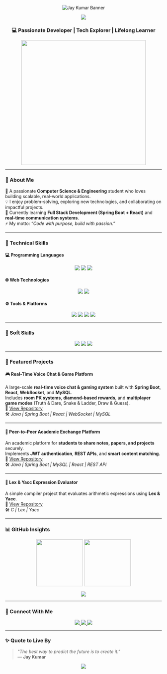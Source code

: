 <!-- 💫 GitHub Profile README for Jay Kumar -->

<!-- Banner -->
<p align="center">
  <img src="https://github.com/sanskariladka-jay/sanskariladka-jay/blob/main/assets/banner-jaykumar.png" alt="Jay Kumar Banner"/>
</p>

<!-- Typing Animation Header -->
<p align="center">
  <a href="https://github.com/sanskariladka-jay">
    <img src="https://readme-typing-svg.herokuapp.com?size=25&duration=3500&color=00BFFF&center=true&vCenter=true&width=600&lines=Hi%2C+I'm+Jay+Kumar!;B.E.+in+Computer+Science+%26+Engineering;Full+Stack+Developer+%7C+Tech+Enthusiast;Problem+Solver+%7C+Team+Leader;Let's+Build+Something+Amazing+Together!">
  </a>
</p>

<h3 align="center">💻 Passionate Developer | Tech Explorer | Lifelong Learner</h3>

<p align="center">
  <img src="https://github.com/Anmol-Baranwal/Cool-GIFs-For-GitHub/blob/main/gifs/Developer.gif" width="400"/>
</p>

---

### 🚀 About Me
🌱 A passionate **Computer Science & Engineering** student who loves building scalable, real-world applications.  
💡 I enjoy problem-solving, exploring new technologies, and collaborating on impactful projects.  
🎯 Currently learning **Full Stack Development (Spring Boot + React)** and **real-time communication systems**.  
⚡ My motto: _“Code with purpose, build with passion.”_

---

### 🧠 Technical Skills

#### 💻 Programming Languages
<p align="center">
  <img src="https://img.shields.io/badge/Python-3776AB?style=for-the-badge&logo=python&logoColor=white"/>
  <img src="https://img.shields.io/badge/Java-ED8B00?style=for-the-badge&logo=openjdk&logoColor=white"/>
  <img src="https://img.shields.io/badge/C++-00599C?style=for-the-badge&logo=cplusplus&logoColor=white"/>
</p>

#### 🌐 Web Technologies
<p align="center">
  <img src="https://img.shields.io/badge/HTML5-E34F26?style=for-the-badge&logo=html5&logoColor=white"/>
  <img src="https://img.shields.io/badge/CSS3-1572B6?style=for-the-badge&logo=css3&logoColor=white"/>
</p>

#### ⚙️ Tools & Platforms
<p align="center">
  <img src="https://img.shields.io/badge/GitHub-181717?style=for-the-badge&logo=github"/>
  <img src="https://img.shields.io/badge/VS%20Code-007ACC?style=for-the-badge&logo=visualstudiocode"/>
  <img src="https://img.shields.io/badge/MySQL-4479A1?style=for-the-badge&logo=mysql"/>
  <img src="https://img.shields.io/badge/SpringBoot-6DB33F?style=for-the-badge&logo=springboot&logoColor=white"/>
</p>

---

### 💬 Soft Skills
<p align="center">
  <img src="https://img.shields.io/badge/Communication-00C853?style=for-the-badge&logo=wechat&logoColor=white"/>
  <img src="https://img.shields.io/badge/Teamwork-FF6D00?style=for-the-badge&logo=people&logoColor=white"/>
  <img src="https://img.shields.io/badge/Leadership-2962FF?style=for-the-badge&logo=leader&logoColor=white"/>
</p>

---

### 🌟 Featured Projects

#### 🎮 Real-Time Voice Chat & Game Platform  
A large-scale **real-time voice chat & gaming system** built with **Spring Boot**, **React**, **WebSocket**, and **MySQL**.  
Includes **room PK systems**, **diamond-based rewards**, and **multiplayer game modes** (Truth & Dare, Snake & Ladder, Draw & Guess).  
🔗 [View Repository](https://github.com/sanskariladka-jay/voice-game-platform)  
🛠️ *Java | Spring Boot | React | WebSocket | MySQL*

---

#### 🔄 Peer-to-Peer Academic Exchange Platform  
An academic platform for **students to share notes, papers, and projects** securely.  
Implements **JWT authentication**, **REST APIs**, and **smart content matching**.  
🔗 [View Repository](https://github.com/sanskariladka-jay/academic-exchange-platform)  
🛠️ *Java | Spring Boot | MySQL | React | REST API*

---

#### 🧮 Lex & Yacc Expression Evaluator  
A simple compiler project that evaluates arithmetic expressions using **Lex & Yacc**.  
🔗 [View Repository](https://github.com/sanskariladka-jay/lex-yacc-calculator)  
🛠️ *C | Lex | Yacc*

---

### 📊 GitHub Insights
<p align="center">
  <img src="https://github-readme-stats.vercel.app/api?username=sanskariladka-jay&show_icons=true&theme=tokyonight&hide_border=true" height="150"/>
  <img src="https://github-readme-streak-stats.herokuapp.com/?user=sanskariladka-jay&theme=tokyonight&hide_border=true" height="150"/>
</p>

<p align="center">
  <img src="https://github-readme-activity-graph.vercel.app/graph?username=sanskariladka-jay&theme=react-dark&hide_border=true&area=true" />
</p>

---

### 🤝 Connect With Me
<p align="center">
  <a href="https://github.com/sanskariladka-jay" target="_blank">
    <img src="https://img.shields.io/badge/GitHub-000000?style=for-the-badge&logo=github"/>
  </a>
  <a href="mailto:jk316875@gmail.com" target="_blank">
    <img src="https://img.shields.io/badge/Email-D14836?style=for-the-badge&logo=gmail"/>
  </a>
  <a href="https://www.linkedin.com/in/jay-kumar-20b689312?utm_source=share&utm_campaign=share_via&utm_content=profile&utm_medium=android_app" target="_blank">
    <img src="https://img.shields.io/badge/LinkedIn-0077B5?style=for-the-badge&logo=linkedin"/>
  </a>
</p>

---

### ✨ Quote to Live By
> _"The best way to predict the future is to create it."_  
> — **Jay Kumar**

<p align="center">
  <img src="https://capsule-render.vercel.app/api?type=waving&color=0:00bfff,100:ff00ff&height=120&section=footer"/>
</p>
